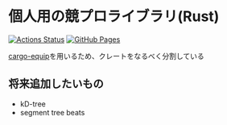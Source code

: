 # 個人用の競プロライブラリ(Rust)
[![Actions Status](https://github.com/CoCo-Japan-pan/procon_lib_rs/workflows/verify/badge.svg)](https://github.com/CoCo-Japan-pan/procon_lib_rs/actions)
[![GitHub Pages](https://img.shields.io/static/v1?label=GitHub+Pages&message=CoCo-Japan-pan+&color=brightgreen&logo=github)](https://CoCo-Japan-pan.github.io/procon_lib_rs/) 

[cargo-equip](https://github.com/qryxip/cargo-equip)を用いるため、クレートをなるべく分割している

## 将来追加したいもの
- kD-tree
- segment tree beats
